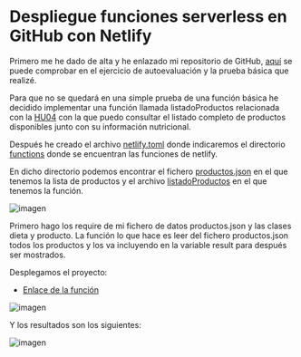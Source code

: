 
# Despliegue funciones serverless en GitHub con Netlify

Primero me he dado de alta y he enlazado mi repositorio de GitHub, [aquí](https://github.com/josemip98/EjerciciosIV/tree/master/Tema%206%20-%20Serverless#ejercicio-3) se puede comprobar en el ejercicio de autoevaluación y la prueba básica que realizé.

Para que no se quedará en una simple prueba de una función básica he decidido implementar una función llamada listadoProductos relacionada con la [HU04](https://github.com/josemip98/OrganizeUDiet/issues/44) con la que puedo consultar el listado completo de productos disponibles junto con su información nutricional.

Después he creado el archivo [netlify.toml](https://github.com/josemip98/OrganizeUDiet/blob/master/netlify.toml) donde indicaremos el directorio [functions](https://github.com/josemip98/OrganizeUDiet/tree/master/functions) donde se encuentran las funciones de netlify.

En dicho directorio podemos encontrar el fichero [productos.json](https://github.com/josemip98/OrganizeUDiet/blob/master/functions/productos.json) en el que tenemos la lista de productos y el archivo [listadoProductos](https://github.com/josemip98/OrganizeUDiet/blob/master/functions/listadoProductos.js) en el que tenemos la función.

![imagen](https://github.com/josemip98/OrganizeUDiet/blob/master/docs/img/listado.png)

Primero hago los require de mi fichero de datos productos.json y las clases dieta y producto. La función lo que hace es leer del fichero productos.json todos los productos y los va incluyendo en la variable result para después ser mostrados.

Desplegamos el proyecto:

+ [Enlace de la función](https://laughing-ramanujan-50249a.netlify.app/.netlify/functions/listadoProductos)

![imagen](https://github.com/josemip98/OrganizeUDiet/blob/master/docs/img/despliegueNetlify.png)

Y los resultados son los siguientes:

![imagen](https://github.com/josemip98/OrganizeUDiet/blob/master/docs/img/resultadoNetlify.png)
